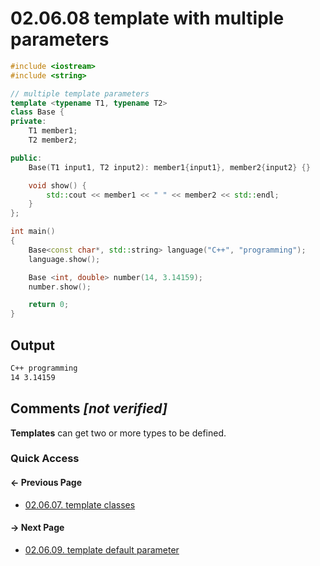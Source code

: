 # 02.06.08 template with multiple parameters

```cxx
#include <iostream>
#include <string>

// multiple template parameters
template <typename T1, typename T2>
class Base {
private:
    T1 member1;
    T2 member2;

public:
    Base(T1 input1, T2 input2): member1{input1}, member2{input2} {}

    void show() {
        std::cout << member1 << " " << member2 << std::endl;
    }
};

int main()
{
    Base<const char*, std::string> language("C++", "programming");
    language.show();

    Base <int, double> number(14, 3.14159);
    number.show();

    return 0;
}

```

## Output

```txt
C++ programming
14 3.14159
```

## Comments *[not verified]*

**Templates** can get two or more types to be defined.

### Quick Access

<div class="previous_page pagination">

#### &#8592; Previous Page

* [02.06.07. template classes](./../../02.object_oriented/06.templates/07.class.md)

</div>
<div class="next_page pagination">

#### &#8594; Next Page

* [02.06.09. template default parameter](./../../02.object_oriented/06.templates/09.default.md)

</div>
